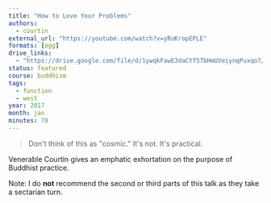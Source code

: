 ```yaml
---
title: "How to Love Your Problems"
authors:
  - courtin
external_url: "https://youtube.com/watch?v=yRuKropEPLE"
formats: [ogg]
drive_links:
  - "https://drive.google.com/file/d/1ywqkFawE3daCYf57bHmUVeiynqPuxqo7/view?usp=drivesdk"
status: featured
course: buddhism
tags:
  - function
  - west
year: 2017
month: jan
minutes: 70
---
```


> Don't think of this as "cosmic." It's not. It's practical.

Venerable Courtin gives an emphatic exhortation on the purpose of Buddhist practice.

Note: I do **not** recommend the second or third parts of this talk as they take a sectarian turn.
